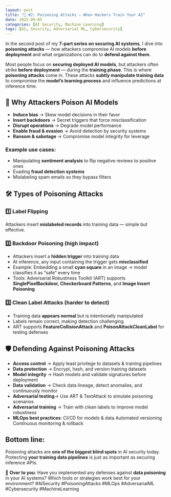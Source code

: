 ```yaml
---
layout: post
title: "🚨 #2: Poisoning Attacks — When Hackers Train Your AI"
date: 2025-09-05
categories: [AI Security, Machine Learning]
tags: [AI, Security, Adversarial ML, Cybersecurity]
---
```


In the second post of my **7-part series on securing AI systems**, I dive into **poisoning attacks** — how attackers compromise AI models **before deployment** and what organizations can do to **defend against them**.

Most people focus on **securing deployed AI models**, but attackers often strike **before deployment** — during the **training phase**. This is where **poisoning attacks** come in.
These attacks **subtly manipulate training data** to compromise the **model’s learning process** and influence predictions at inference time.

## 🎯 Why Attackers Poison AI Models
- **Induce bias** → Skew model decisions in their favor
- **Insert backdoors** → Secret triggers that force misclassification
- **Disrupt operations** → Degrade model performance
- **Enable fraud & evasion** → Avoid detection by security systems
- **Ransom & sabotage** → Compromise model integrity for leverage

### Example use cases:
- Manipulating **sentiment analysis** to flip negative reviews to positive ones
- Evading **fraud detection systems**
- Mislabeling spam emails so they bypass filters



## 🛠️ Types of Poisoning Attacks
### 1️⃣ Label Flipping
 Attackers insert **mislabeled records** into training data — simple but effective.
### 2️⃣ Backdoor Poisoning (high impact)
- Attackers insert a **hidden trigger** into training data
- At inference, any input containing the trigger gets **misclassified**
- Example: Embedding a small **cyan square** in an image → model classifies it as “safe” every time
- Tools: Adversarial Robustness Toolkit (ART) supports **SinglePixelBackdoor, Checkerboard Patterns**, and **Image Insert Poisoning**


### 3️⃣ Clean Label Attacks (harder to detect)
- Training data **appears normal** but is intentionally manipulated
- Labels remain correct, making detection challenging
- ART supports **FeatureCollisionAttack** and **PoisonAttackCleanLabel** for testing defenses

## 🛡️ Defending Against Poisoning Attacks
- **Access control** → Apply least privilege to datasets & training pipelines
- **Data protection** → Encrypt, hash, and version training datasets
- **Model integrity** → Hash models and validate signatures before deployment
- **Data validation** → Check data lineage, detect anomalies, and continuously monitor
- **Adversarial testing**→ Use ART & TextAttack to simulate poisoning scenarios
- **Adversarial training** → Train with clean labels to improve model robustness
- **MLOps best practices**:
   CI/CD for models & data
   Automated versioning
   Continuous monitoring & rollback

## Bottom line:
 Poisoning attacks are **one of the biggest blind spots** in AI security today. Protecting **your training data pipelines** is just as important as securing inference APIs.

💬 **Over to you**:
 Have you implemented any defenses against **data poisoning** in your AI systems? Which tools or strategies work best for your environment?
#AISecurity #PoisoningAttacks #MLOps #AdversarialML #Cybersecurity #MachineLearning

